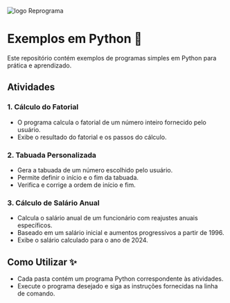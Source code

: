 ![logo Reprograma](https://github.com/Ladiane-PS/on33-python-s02/assets/123704367/d2b3daed-2fa3-456b-8742-07052de9e5e9)

# Exemplos em Python 🚀

Este repositório contém exemplos de programas simples em Python para prática e aprendizado.

## Atividades

### 1. Cálculo do Fatorial

- O programa calcula o fatorial de um número inteiro fornecido pelo usuário.
- Exibe o resultado do fatorial e os passos do cálculo.

### 2. Tabuada Personalizada

- Gera a tabuada de um número escolhido pelo usuário.
- Permite definir o início e o fim da tabuada.
- Verifica e corrige a ordem de início e fim.

### 3. Cálculo de Salário Anual

- Calcula o salário anual de um funcionário com reajustes anuais específicos.
- Baseado em um salário inicial e aumentos progressivos a partir de 1996.
- Exibe o salário calculado para o ano de 2024.

## Como Utilizar ✨

- Cada pasta contém um programa Python correspondente às atividades.
- Execute o programa desejado e siga as instruções fornecidas na linha de comando.



